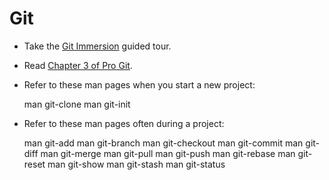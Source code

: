 Git
===

* Take the [Git Immersion](http://gitimmersion.com) guided tour.
* Read [Chapter 3 of Pro Git](http://progit.org/book/ch3-0.html).
* Refer to these man pages when you start a new project:

    man git-clone
    man git-init

* Refer to these man pages often during a project:

    man git-add
    man git-branch
    man git-checkout
    man git-commit
    man git-diff
    man git-merge
    man git-pull
    man git-push
    man git-rebase
    man git-reset
    man git-show
    man git-stash
    man git-status

